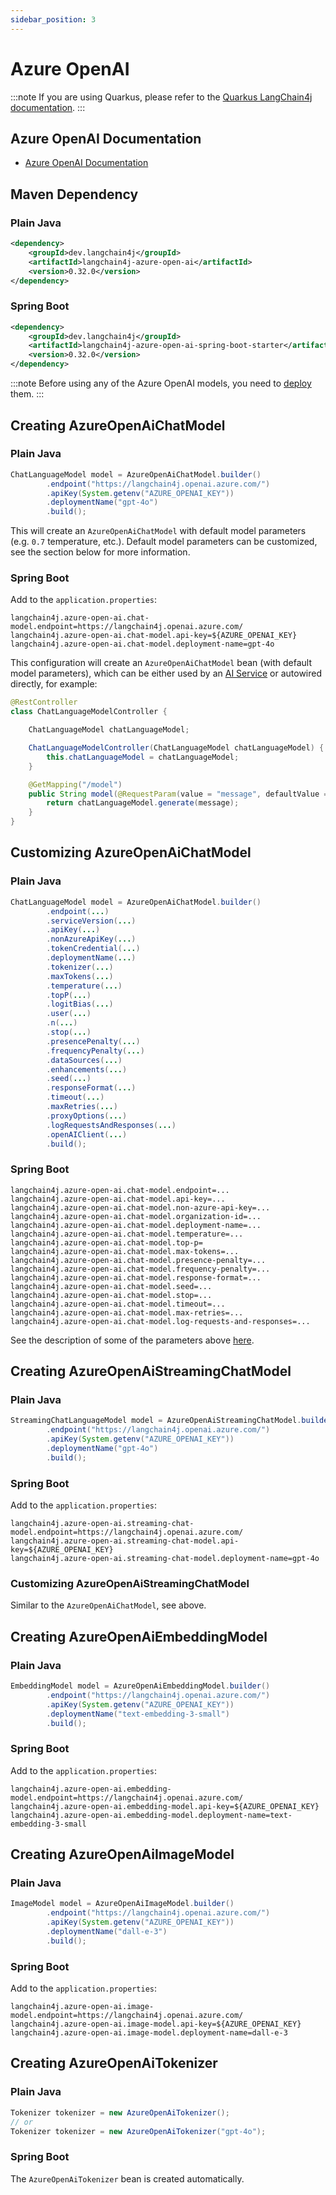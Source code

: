 ```yaml
---
sidebar_position: 3
---
```


# Azure OpenAI

:::note
If you are using Quarkus, please refer to the
[Quarkus LangChain4j documentation](https://docs.quarkiverse.io/quarkus-langchain4j/dev/openai.html#_azure_openai).
:::

## Azure OpenAI Documentation

- [Azure OpenAI Documentation](https://learn.microsoft.com/en-us/azure/ai-services/openai/)

## Maven Dependency

### Plain Java
```xml
<dependency>
    <groupId>dev.langchain4j</groupId>
    <artifactId>langchain4j-azure-open-ai</artifactId>
    <version>0.32.0</version>
</dependency>
```

### Spring Boot
```xml
<dependency>
    <groupId>dev.langchain4j</groupId>
    <artifactId>langchain4j-azure-open-ai-spring-boot-starter</artifactId>
    <version>0.32.0</version>
</dependency>
```

:::note
Before using any of the Azure OpenAI models, you need to [deploy](https://learn.microsoft.com/en-us/azure/ai-services/openai/how-to/create-resource?pivots=web-portal) them.
:::

## Creating AzureOpenAiChatModel

### Plain Java
```java
ChatLanguageModel model = AzureOpenAiChatModel.builder()
        .endpoint("https://langchain4j.openai.azure.com/")
        .apiKey(System.getenv("AZURE_OPENAI_KEY"))
        .deploymentName("gpt-4o")
        .build();
```
This will create an `AzureOpenAiChatModel` with default model parameters (e.g. `0.7` temperature, etc.).
Default model parameters can be customized, see the section below for more information.

### Spring Boot
Add to the `application.properties`:
```properties
langchain4j.azure-open-ai.chat-model.endpoint=https://langchain4j.openai.azure.com/
langchain4j.azure-open-ai.chat-model.api-key=${AZURE_OPENAI_KEY}
langchain4j.azure-open-ai.chat-model.deployment-name=gpt-4o
```
This configuration will create an `AzureOpenAiChatModel` bean (with default model parameters),
which can be either used by an [AI Service](https://docs.langchain4j.dev/tutorials/spring-boot-integration/#langchain4j-spring-boot-starter)
or autowired directly, for example:

```java
@RestController
class ChatLanguageModelController {

    ChatLanguageModel chatLanguageModel;

    ChatLanguageModelController(ChatLanguageModel chatLanguageModel) {
        this.chatLanguageModel = chatLanguageModel;
    }

    @GetMapping("/model")
    public String model(@RequestParam(value = "message", defaultValue = "Hello") String message) {
        return chatLanguageModel.generate(message);
    }
}
```

## Customizing AzureOpenAiChatModel

### Plain Java
```java
ChatLanguageModel model = AzureOpenAiChatModel.builder()
        .endpoint(...)
        .serviceVersion(...)
        .apiKey(...)
        .nonAzureApiKey(...)
        .tokenCredential(...)
        .deploymentName(...)
        .tokenizer(...)
        .maxTokens(...)
        .temperature(...)
        .topP(...)
        .logitBias(...)
        .user(...)
        .n(...)
        .stop(...)
        .presencePenalty(...)
        .frequencyPenalty(...)
        .dataSources(...)
        .enhancements(...)
        .seed(...)
        .responseFormat(...)
        .timeout(...)
        .maxRetries(...)
        .proxyOptions(...)
        .logRequestsAndResponses(...)
        .openAIClient(...)
        .build();
```

### Spring Boot
```properties
langchain4j.azure-open-ai.chat-model.endpoint=...
langchain4j.azure-open-ai.chat-model.api-key=...
langchain4j.azure-open-ai.chat-model.non-azure-api-key=...
langchain4j.azure-open-ai.chat-model.organization-id=...
langchain4j.azure-open-ai.chat-model.deployment-name=...
langchain4j.azure-open-ai.chat-model.temperature=...
langchain4j.azure-open-ai.chat-model.top-p=
langchain4j.azure-open-ai.chat-model.max-tokens=...
langchain4j.azure-open-ai.chat-model.presence-penalty=...
langchain4j.azure-open-ai.chat-model.frequency-penalty=...
langchain4j.azure-open-ai.chat-model.response-format=...
langchain4j.azure-open-ai.chat-model.seed=...
langchain4j.azure-open-ai.chat-model.stop=...
langchain4j.azure-open-ai.chat-model.timeout=...
langchain4j.azure-open-ai.chat-model.max-retries=...
langchain4j.azure-open-ai.chat-model.log-requests-and-responses=...
```

See the description of some of the parameters above [here](https://learn.microsoft.com/en-us/azure/ai-services/openai/reference#completions).

## Creating AzureOpenAiStreamingChatModel

### Plain Java
```java
StreamingChatLanguageModel model = AzureOpenAiStreamingChatModel.builder()
        .endpoint("https://langchain4j.openai.azure.com/")
        .apiKey(System.getenv("AZURE_OPENAI_KEY"))
        .deploymentName("gpt-4o")
        .build();
```

### Spring Boot
Add to the `application.properties`:
```properties
langchain4j.azure-open-ai.streaming-chat-model.endpoint=https://langchain4j.openai.azure.com/
langchain4j.azure-open-ai.streaming-chat-model.api-key=${AZURE_OPENAI_KEY}
langchain4j.azure-open-ai.streaming-chat-model.deployment-name=gpt-4o
```

### Customizing AzureOpenAiStreamingChatModel

Similar to the `AzureOpenAiChatModel`, see above.

## Creating AzureOpenAiEmbeddingModel

### Plain Java
```java
EmbeddingModel model = AzureOpenAiEmbeddingModel.builder()
        .endpoint("https://langchain4j.openai.azure.com/")
        .apiKey(System.getenv("AZURE_OPENAI_KEY"))
        .deploymentName("text-embedding-3-small")
        .build();
```

### Spring Boot
Add to the `application.properties`:
```properties
langchain4j.azure-open-ai.embedding-model.endpoint=https://langchain4j.openai.azure.com/
langchain4j.azure-open-ai.embedding-model.api-key=${AZURE_OPENAI_KEY}
langchain4j.azure-open-ai.embedding-model.deployment-name=text-embedding-3-small
```

## Creating AzureOpenAiImageModel

### Plain Java
```java
ImageModel model = AzureOpenAiImageModel.builder()
        .endpoint("https://langchain4j.openai.azure.com/")
        .apiKey(System.getenv("AZURE_OPENAI_KEY"))
        .deploymentName("dall-e-3")
        .build();
```

### Spring Boot
Add to the `application.properties`:
```properties
langchain4j.azure-open-ai.image-model.endpoint=https://langchain4j.openai.azure.com/
langchain4j.azure-open-ai.image-model.api-key=${AZURE_OPENAI_KEY}
langchain4j.azure-open-ai.image-model.deployment-name=dall-e-3
```

## Creating AzureOpenAiTokenizer

### Plain Java
```java
Tokenizer tokenizer = new AzureOpenAiTokenizer();
// or
Tokenizer tokenizer = new AzureOpenAiTokenizer("gpt-4o");
```

### Spring Boot
The `AzureOpenAiTokenizer` bean is created automatically.
